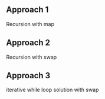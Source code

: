 ## Approach 1
Recursion with map

## Approach 2
Recursion with swap

## Approach 3
iterative while loop solution with swap